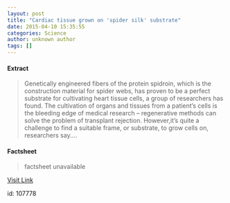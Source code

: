 ```yaml
---
layout: post
title: "Cardiac tissue grown on 'spider silk' substrate"
date: 2015-04-10 15:35:55
categories: Science
author: unknown author
tags: []
---
```



#### Extract
>Genetically engineered fibers of the protein spidroin, which is the construction material for spider webs, has proven to be a perfect substrate for cultivating heart tissue cells, a group of researchers has found. The cultivation of organs and tissues from a patient’s cells is the bleeding edge of medical research – regenerative methods can solve the problem of transplant rejection. However,it’s quite a challenge to find a suitable frame, or substrate, to grow cells on, researchers say....

#### Factsheet
>factsheet unavailable

[Visit Link](http://feeds.sciencedaily.com/~r/sciencedaily/~3/hBb4Ia49DTk/150410113555.htm)

id:  107778


